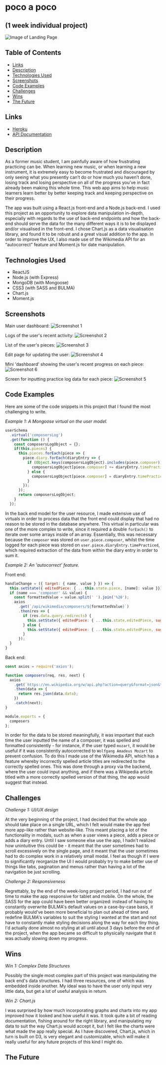 # poco a poco
(1 week individual project)
---

![Image of Landing Page](./readme-images/landing-page.png)

## Table of Contents

* [Links](#links)
* [Description](#description)
* [Technologies Used](#technologies-used)
* [Screenshots](#screenshots)
* [Code Examples](#code-examples)
* [Challenges](#challenges)
* [Wins](#wins)
* [The Future](#the-future)

## Links

* [Heroku](https://poco-a-poco.herokuapp.com/)
* [API Documentation](API.md)

## Description

As a former music student, I am painfully aware of how frustrating practicing can be. When learning new music, or when learning a new instrument, it is extremely easy to become frustrated and discouraged by only seeing what you presently can’t do or how much you haven’t done, losing track and losing perspective on all of the progress you’ve in fact already been making this whole time. This web app aims to help music learners learn better by better keeping track and keeping perspective on their progress.

The app was built using a React.js front-end and a Node.js back-end. I used this project as an opportunity to explore data manipulation in-depth, especially with regards to the use of back-end endpoints and how the back-end should serve the data for the many different ways it is to be displayed and/or visualised in the front-end. I chose Chart.js as a data visualisation library, and found it to be robust and a great visual addition to the app. In order to improve the UX, I also made use of the Wikimedia API for an “autocorrect” feature and Moment.js for date manipulation.

## Technologies Used

* ReactJS
* Node.js (with Express)
* MongoDB (with Mongoose)
* CSS3 (with SASS and BULMA)
* Chart.js
* Moment.js

## Screenshots

Main user dashboard:
![Screenshot 1](./readme-images/screenshot1.png)

Logs of the user's recent activity:
![Screenshot 2](./readme-images/screenshot2.png)

List of the user's pieces:
![Screenshot 3](./readme-images/screenshot3.png)

Edit page for updating the user:
![Screenshot 4](./readme-images/screenshot4.png)

Mini 'dashboard' showing the user's recent progress on each piece:
![Screenshot 6](./readme-images/screenshot6.png)

Screen for inputting practice log data for each piece:
![Screenshot 5](./readme-images/screenshot5.png)

## Code Examples

Here are some of the code snippets in this project that I found the most challenging to write.

*Example 1: A Mongoose virtual on the user model.*
```javascript
userSchema
  .virtual('composersLog')
  .get(function () {
    const composersLogObject = {};
    if(this.pieces) {
      this.pieces.forEach(piece => {
        piece.diary.forEach(diaryEntry => {
          if (Object.keys(composersLogObject).includes(piece.composer)) {
            composersLogObject[piece.composer] += diaryEntry.timePracticed;
          } else {
            composersLogObject[piece.composer] = diaryEntry.timePracticed;
          }
        });
      });
      return composersLogObject;
    }
  });
```

In the back end model for the user resource, I made extensive use of virtuals in order to process data that the front end could display that had no reason to be stored in the database anywhere. This virtual in particular was one of the more complex to write, since it required a double `forEach()` to iterate over some arrays inside of an array. Essentially, this was necessary because the `composer` was stored on `user.piece.composer`, whilst the time logged for each piece was stored on `user.piece.diaryEntry.timePracticed`, which required extraction of the data from within the diary entry in order to sum it.

*Example 2: An 'autocorrect' feature.*

Front end:
```javascript
handleChange = ({ target: { name, value } }) => {
  this.setState({ editedPiece: { ...this.state.piece, [name]: value }});
  if (name === 'composer' && value) {
    const formattedValue = value.split(' ').join('%20');
    axios
      .get(`/api/wikimedia/composers/${formattedValue}`)
      .then(res => {
        if (res.data.query.redirects) {
          this.setState({ editedPiece: { ...this.state.editedPiece, suggestedComposer: res.data.query.redirects[0].to}});
        } else {
          this.setState({ editedPiece: { ...this.state.editedPiece, suggestedComposer: '' }});
        }
      });
  }
}
```

Back end:
```javascript
const axios = require('axios');

function composers(req, res, next) {
  axios
    .get(`https://en.wikipedia.org/w/api.php?action=query&format=json&titles=${req.params.name}&redirects=1`)
    .then(data => {
      return res.json(data.data);
    })
    .catch(next);
}

module.exports = {
  composers
};
```

In order for the data to be stored meaningfully, it was important that each time the user inputted the name of a composer, it was spelled and formatted consistently - for instance, if the user typed `mozart`, it would be useful if it was consistently autocorrected to `Wolfgang Amadeus Mozart` to prevent confusion. To do this I made use of the Wikimedia API, which has a feature whereby incorrectly spelled article titles are redirected to the correctly spelled ones. This was done through a proxy via the backend, where the user could input anything, and if there was a Wikipedia article titled with a more correctly spelled version of that thing, the app would suggest that instead.

## Challenges

*Challenge 1: UI/UX design*

At the very beginning of the project, I had decided that the whole app should take place on a single URL, which I felt would make the app feel more app-like rather than website-like. This meant placing a lot of the functionality in modals, such as when a user views a piece, adds a piece or adds a diary entry. Until I saw someone else use the app, I hadn't realized how unintuitive this could be - it meant that the user sometimes had to scroll excessively on the single page, and it meant that the user sometimes had to do complex work in a relatively small modal. I feel as though if I were to significantly reorganize the UI I would probably try to make better use of things like tabs, pagination and menus rather than having a lot of the navigation be just scrolling.

*Challenge 2: Responsiveness*

Regrettably, by the end of the week-long project period, I had run out of time to make the app responsive for tablet and mobile. On the whole, the SASS for the app could have been better organized: instead of having to constantly overwrite BULMA's default values on a case-by-case basis, it probably would've been more beneficial to plan out ahead of time and redefine BULMA's variables to suit the styling I wanted at the start and not have to constantly make styling decisions along the way for each tiny thing. I'd actually done almost no styling at all until about 3 days before the end of the project, when the app became so difficult to physically navigate that it was actually slowing down my progress.

## Wins

*Win 1: Complex Data Structures*

Possibly the single most complex part of this project was manipulating the back end's data structures. I had three resources, one of which was embedded inside another. My ideal was to have the user only input very little data, but get a lot of useful analysis in return.

*Win 2: Chart.js*

I was surprised by how much incorporating graphs and charts into my app improved how it looked and how useful it was. It took quite a bit of reading documentation, fishing around for the right library, and manipulating my data to suit the way Chart.js would accept it, but I felt like the charts were what made the app really special. As I have discovered, Chart.js, which in turn is built on D3, is very elegant and customizable, which will make it really useful for any future projects of this kind I might do.

## The Future
